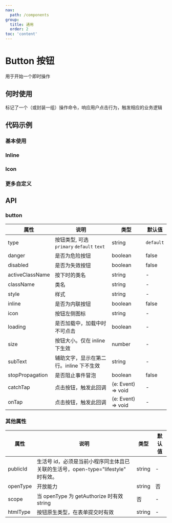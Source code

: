 ```yaml
---
nav:
  path: /components
group:
  title: 通用
  order: 2
toc: 'content'
---
```

# Button 按钮
用于开始一个即时操作

## 何时使用
标记了一个（或封装一组）操作命令，响应用户点击行为，触发相应的业务逻辑
## 代码示例
### 基本使用
<code src='pages/Button/index'></code>

### Inline
<code src='pages/ButtonInline/index'></code>

### Icon
<code src='pages/ButtonIcon/index'></code>

### 更多自定义
<code src='pages/ButtonCustom/index'></code>

## API

### button
| 属性 | 说明 | 类型 | 默认值 |
| -----|-----|-----|-----|
| type | 按钮类型, 可选 `primary` `default` `text`  | string | `default` |
| danger | 是否为危险按钮 | boolean | false |
| disabled | 是否为失效按钮 | boolean | false |
| activeClassName | 按下时的类名 | string | - |
| className | 类名 | string | - |
| style | 样式 | string | - |
| inline | 是否为内联按钮  | boolean | false |
| icon | 按钮左侧图标 | string | - |
| loading | 是否加载中，加载中时不可点击 | boolean | - |
| size | 按钮大小。仅在 inline 下生效  | number | - |
| subText | 辅助文字，显示在第二行。inline 下不生效 | string | - |
| stopPropagation | 是否阻止事件冒泡 | boolean | false |
| catchTap | 点击按钮，触发此回调 | (e: Event) => void  | - |
| onTap | 点击按钮，触发此回调 | (e: Event) => void  | - |

### 其他属性
| 属性 | 说明 | 类型 | 默认值 |
| -----|-----|-----|-----|
| publicId | 生活号 id，必须是当前小程序同主体且已关联的生活号，open-type="lifestyle" 时有效。| string | - |
| openType | 开放能力 | string | 否 | - |
| scope | 当 openType 为 getAuthorize 时有效string | 否 | - |
| htmlType | 按钮原生类型，在表单提交时有效 | string | - |

